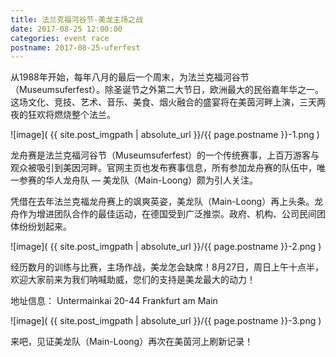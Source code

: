 ```yaml
---
title: 法兰克福河谷节-美龙主场之战
date: 2017-08-25 12:00:00
categories: event race
postname: 2017-08-25-uferfest
---
```


从1988年开始，每年八月的最后一个周末，为法兰克福河谷节（Museumsuferfest）。除圣诞节之外第二大节日，欧洲最大的民俗嘉年华之一。 这场文化、竞技、艺术、音乐、美食、烟火融合的盛宴将在美茵河畔上演，三天两夜的狂欢将燃烧整个法兰。 


![image]( {{ site.post_imgpath | absolute_url }}/{{ page.postname }}-1.png )

龙舟赛是法兰克福河谷节（Museumsuferfest）的一个传统赛事，上百万游客与观众被吸引到美因河畔。官网主页也发布赛事信息，所有参加龙舟赛的队伍中，唯一参赛的华人龙舟队 — 美龙队（Main-Loong）颇为引人关注。

凭借在去年法兰克福龙舟赛上的飒爽英姿，美龙队（Main-Loong）再上头条。龙舟作为增进团队合作的最佳运动，在德国受到广泛推崇。政府、机构、公司民间团体纷纷划起来。


![image]( {{ site.post_imgpath | absolute_url }}/{{ page.postname }}-2.png )

经历数月的训练与比赛，主场作战，美龙怎会缺席！8月27日，周日上午十点半，欢迎大家前来为我们呐喊助威，您们的支持是美龙最大的动力！

地址信息：
Untermainkai 20-44 Frankfurt am Main

![image]( {{ site.post_imgpath | absolute_url }}/{{ page.postname }}-3.png )

来吧，见证美龙队（Main-Loong）再次在美茵河上刷新记录！

